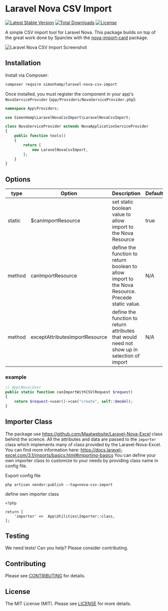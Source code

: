 # Laravel Nova CSV Import

[![Latest Stable Version](https://poser.pugx.org/simonhamp/laravel-nova-csv-import/v/stable)](https://packagist.org/packages/simonhamp/laravel-nova-csv-import)
[![Total Downloads](https://poser.pugx.org/simonhamp/laravel-nova-csv-import/downloads)](https://packagist.org/packages/simonhamp/laravel-nova-csv-import)
[![License](https://poser.pugx.org/simonhamp/laravel-nova-csv-import/license)](https://packagist.org/packages/simonhamp/laravel-nova-csv-import)

A simple CSV import tool for Laravel Nova. This package builds on top of the great work done by Sparclex with the [nova-import-card](https://github.com/Sparclex/nova-import-card) package.

![Laravel Nova CSV Import Screenshot](https://raw.githubusercontent.com/simonhamp/laravel-nova-csv-import/master/screenshots/readme.png)

## Installation

Install via Composer:

```bash
composer require simonhamp/laravel-nova-csv-import
```

Once installed, you must register the component in your app's `NovaServiceProvider` (`app/Providers/NovaServiceProvider.php`):

```php
namespace App\Providers;

use SimonHamp\LaravelNovaCsvImport\LaravelNovaCsvImport;

class NovaServiceProvider extends NovaApplicationServiceProvider
{
    public function tools()
    {
        return [
            new LaravelNovaCsvImport,
        ];
    }
}
```

## Options
type |Option|Description|Default|
|-----|------|-----------|-------|
static | $canImportResource | set static boolean value to allow import to the Nova Resource | true
method | canImportResource | define the function to return boolean to allow import to the Nova Resource. Precede static value. | N/A
method | exceptAttributesImportResource | define the function to return attributes that would need not show up in selection of import | N/A  
  

### example 
  
```php
// App\Nova\User
public static function canImportWithCSV(Request $request)
{
    return $request->user()->can("create", self::$model);
}
```

## Importer Class 
The package use https://github.com/Maatwebsite/Laravel-Nova-Excel class behind the science. All the attributes and data are passed to the `importer` class which implements many of class provided by the Laravel-Nova-Excel. You can find more information here: https://docs.laravel-excel.com/3.1/imports/basics.html#importing-basics 
You can define your own importer class to customize to your needs by providing class name in config file. 
  
  Export config file 
  ```
  php artisan vendor:publish --tag=nova-csv-import
  ``` 

define own importer class
```
<?php

return [
    'importer' =>  App\Utilities\Importer::class,
];
```
## Testing

We need tests! Can you help? Please consider contributing.

## Contributing

Please see [CONTRIBUTING](CONTRIBUTING.md) for details.

## License

The MIT License (MIT). Please see [LICENSE](LICENSE.md) for more details.
